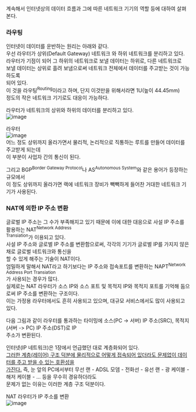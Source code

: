 계속해서 인터넷상의 데이터 흐름과 그에 따른 네트워크 기기의 역할 등에 대하여 살펴본다.  
  
### 라우팅
인터넷이 데이터를 운반하는 원리는 아래와 같다.  
우선 라우터가 상위(Default Gateway) 네트워크 와 하위 네트워크를 분리하고 있다.  
라우터가 기점이 되어 그 하위의 네트워크로 보낼 데이터는 하위로, 다른 네트워크로  
보낼 데이터는 상위로 흘려 보냄으로써 네트워크 전체에서 데이터를 주고받는 것이 가능하도록  
되어 있다.  
이 것을 라우팅<sup>Routing</sup>이라고 하며, 단지 이것만을 위해서라면 1U(높이 44.45mm)  
정도의 작은 네트워크 기기로도 대응이 가능하다.  
  
라우터가 네트워크의 상위와 하위의 데이터를 분리하고 있다.  
![image](https://user-images.githubusercontent.com/33191974/128634206-560c4816-0cd6-46b6-ac52-d07511a09439.png)  
  
라우터  
![image](https://user-images.githubusercontent.com/33191974/128634246-e3567f26-741c-49ee-a7b9-bce9b7d5c549.png)  
어느 정도 상위까지 올라가면서 물리적, 논리적으로 직통하는 루트를 만들어 데이터를 주고받게 되는데  
이 부분이 사업자 간의 통신이 된다.  
  
그리고 BGP<sup>Border Gateway Protocol</sup>나 AS<sup>Autonomous System</sup>와 같은 용어가 등장하는 규모에서  
이 정도 상위까지 올라가면 랙에 네트워크 장비가 빽빽하게 들어찬 거대한 네트워크 기기가 사용된다.  
  
### NAT에 의한 IP 주소 변환
글로벌 IP 주소는 그 수가 부족해지고 있기 때문에 이에 대한 대응으로 사설 IP 주소를 활용하는 NAT<sup>Network Address  
Transiation</sup>가 이용되고 있다.  
사설 IP 주소와 글로벌 IP 주소를 변환함으로써, 각각의 기기가 글로벌 IP를 가지지 않은 채로 글로벌 네트워크와 통신을  
할 수 있게 해주는 기술이 NAT이다.  
엄밀하게 말해서 NAT라고 하기보다는 IP 주소와 접속포트를 변환하는 NAPT<sup>Network Address Port Transiation</sup>  
가 사용되는 경우가 많다.  
실제로는 NAT 라우터가 소스 IP와 소스 포트 및 목적지 IP와 목적지 포트를 기억해 둠으로써 IP 주소를 변환하는 구조이다.  
이는 가정용 라우터에서도 흔히 사용되고 있으며, 대규모 서비스에서도 많이 사용되고 있다.  
  
다음 그림과 같이 라우터를 통과하는 타이밍에 소스(PC \-> 서버) IP 주소(SRC), 목적지(서버 \-> PC) IP 주소(DST)로 IP   
주소가 변환된다.  
  
인터넷(IP 네트워크)은 1장에서 언급했던 대로 계층화되어 있다.  
[그러한 계층(레이어) 구조 덕분에 물리적으로 어떻게 접속되어 있더라도 문제없이 데이터를 주고 받을 수 있는 호환성을  
가진다.](https://shlee0882.tistory.com/110)
즉, 눈 앞의 PC에서부터 무선 랜 - ADSL 모뎀 - 전화선 - 유선 랜 - 광 케이블 - 해저 케이블 - ... 등을 무수히 경유하더라도  
문제가 없는 이유는 이러한 계층 구조 덕분이다.  
  
NAT 라우터가 IP 주소를 변환  
![image](https://user-images.githubusercontent.com/33191974/128634907-a760eae8-7e7d-4981-b00c-df49308c1754.png)















